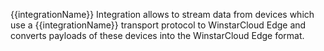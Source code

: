 {{integrationName}} Integration allows to stream data from devices which use a {{integrationName}} transport protocol to WinstarCloud Edge and converts payloads of these devices into the WinstarCloud Edge format.